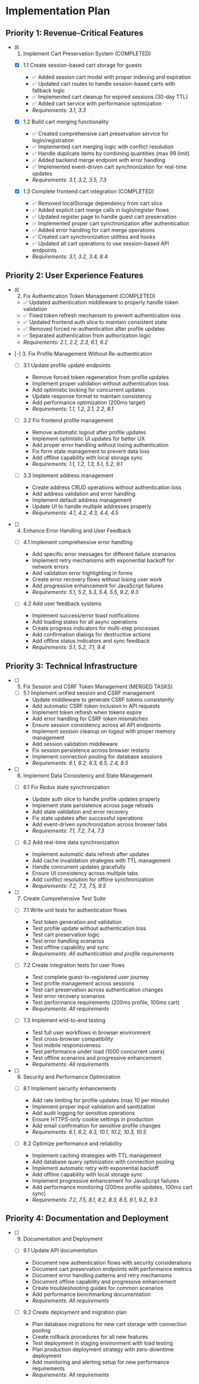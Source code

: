# Implementation Plan

## Priority 1: Revenue-Critical Features

- [x] 1. Implement Cart Preservation System (COMPLETED)

  - [x] 1.1 Create session-based cart storage for guests

    - ✅ Added session cart model with proper indexing and expiration
    - ✅ Updated cart routes to handle session-based carts with fallback logic
    - ✅ Implemented cart cleanup for expired sessions (30-day TTL)
    - ✅ Added cart service with performance optimization
    - _Requirements: 3.1, 3.3_

  - [x] 1.2 Build cart merging functionality

    - ✅ Created comprehensive cart preservation service for login/registration
    - ✅ Implemented cart merging logic with conflict resolution
    - ✅ Handle duplicate items by combining quantities (max 99 limit)
    - ✅ Added backend merge endpoint with error handling
    - ✅ Implemented event-driven cart synchronization for real-time updates
    - _Requirements: 3.1, 3.2, 3.5, 7.3_

  - [x] 1.3 Complete frontend cart integration (COMPLETED)
    - ✅ Removed localStorage dependency from cart slice
    - ✅ Added explicit cart merge calls in login/register flows
    - ✅ Updated register page to handle guest cart preservation
    - ✅ Implemented proper cart synchronization after authentication
    - ✅ Added error handling for cart merge operations
    - ✅ Created cart synchronization utilities and hooks
    - ✅ Updated all cart operations to use session-based API endpoints
    - _Requirements: 3.1, 3.2, 3.4, 8.4_

## Priority 2: User Experience Features

- [x] 2. Fix Authentication Token Management (COMPLETED)

  - ✅ Updated authentication middleware to properly handle token validation
  - ✅ Fixed token refresh mechanism to prevent authentication loss
  - ✅ Updated frontend auth slice to maintain consistent state
  - ✅ Removed forced re-authentication after profile updates
  - ✅ Separated authentication from authorization logic
  - _Requirements: 2.1, 2.2, 2.3, 6.1, 6.2_

- [-] 3. Fix Profile Management Without Re-authentication

  - [ ] 3.1 Update profile update endpoints

    - Remove forced token regeneration from profile updates
    - Implement proper validation without authentication loss
    - Add optimistic locking for concurrent updates
    - Update response format to maintain consistency
    - Add performance optimization (200ms target)
    - _Requirements: 1.1, 1.2, 2.1, 2.2, 8.1_

  - [ ] 3.2 Fix frontend profile management

    - Remove automatic logout after profile updates
    - Implement optimistic UI updates for better UX
    - Add proper error handling without losing authentication
    - Fix form state management to prevent data loss
    - Add offline capability with local storage sync
    - _Requirements: 1.1, 1.2, 1.3, 5.1, 5.2, 9.1_

  - [ ] 3.3 Implement address management
    - Create address CRUD operations without authentication loss
    - Add address validation and error handling
    - Implement default address management
    - Update UI to handle multiple addresses properly
    - _Requirements: 4.1, 4.2, 4.3, 4.4, 4.5_

- [ ] 4. Enhance Error Handling and User Feedback

  - [ ] 4.1 Implement comprehensive error handling

    - Add specific error messages for different failure scenarios
    - Implement retry mechanisms with exponential backoff for network errors
    - Add validation error highlighting in forms
    - Create error recovery flows without losing user work
    - Add progressive enhancement for JavaScript failures
    - _Requirements: 5.1, 5.2, 5.3, 5.4, 5.5, 9.2, 9.3_

  - [ ] 4.2 Add user feedback systems
    - Implement success/error toast notifications
    - Add loading states for all async operations
    - Create progress indicators for multi-step processes
    - Add confirmation dialogs for destructive actions
    - Add offline status indicators and sync feedback
    - _Requirements: 5.1, 5.2, 7.1, 9.4_

## Priority 3: Technical Infrastructure

- [ ] 5. Fix Session and CSRF Token Management (MERGED TASKS)

  - [ ] 5.1 Implement unified session and CSRF management
    - Update middleware to generate CSRF tokens consistently
    - Add automatic CSRF token inclusion in API requests
    - Implement token refresh when tokens expire
    - Add error handling for CSRF token mismatches
    - Ensure session consistency across all API endpoints
    - Implement session cleanup on logout with proper memory management
    - Add session validation middleware
    - Fix session persistence across browser restarts
    - Implement connection pooling for database sessions
    - _Requirements: 6.1, 6.2, 6.3, 6.5, 2.4, 8.5_

- [ ] 6. Implement Data Consistency and State Management

  - [ ] 6.1 Fix Redux state synchronization

    - Update auth slice to handle profile updates properly
    - Implement state persistence across page reloads
    - Add state validation and error recovery
    - Fix state updates after successful operations
    - Add event-driven synchronization across browser tabs
    - _Requirements: 7.1, 7.2, 7.4, 7.3_

  - [ ] 6.2 Add real-time data synchronization
    - Implement automatic data refresh after updates
    - Add cache invalidation strategies with TTL management
    - Handle concurrent updates gracefully
    - Ensure UI consistency across multiple tabs
    - Add conflict resolution for offline synchronization
    - _Requirements: 7.2, 7.3, 7.5, 9.5_

- [ ] 7. Create Comprehensive Test Suite

  - [ ] 7.1 Write unit tests for authentication flows

    - Test token generation and validation
    - Test profile update without authentication loss
    - Test cart preservation logic
    - Test error handling scenarios
    - Test offline capability and sync
    - _Requirements: All authentication and profile requirements_

  - [ ] 7.2 Create integration tests for user flows

    - Test complete guest-to-registered user journey
    - Test profile management across sessions
    - Test cart preservation across authentication changes
    - Test error recovery scenarios
    - Test performance requirements (200ms profile, 100ms cart)
    - _Requirements: All requirements_

  - [ ] 7.3 Implement end-to-end testing
    - Test full user workflows in browser environment
    - Test cross-browser compatibility
    - Test mobile responsiveness
    - Test performance under load (1000 concurrent users)
    - Test offline scenarios and progressive enhancement
    - _Requirements: All requirements_

- [ ] 8. Security and Performance Optimization

  - [ ] 8.1 Implement security enhancements

    - Add rate limiting for profile updates (max 10 per minute)
    - Implement proper input validation and sanitization
    - Add audit logging for sensitive operations
    - Ensure HTTPS-only cookie settings in production
    - Add email confirmation for sensitive profile changes
    - _Requirements: 6.1, 6.2, 6.3, 10.1, 10.2, 10.3, 10.5_

  - [ ] 8.2 Optimize performance and reliability
    - Implement caching strategies with TTL management
    - Add database query optimization with connection pooling
    - Implement automatic retry with exponential backoff
    - Add offline capability with local storage sync
    - Implement progressive enhancement for JavaScript failures
    - Add performance monitoring (200ms profile updates, 100ms cart sync)
    - _Requirements: 7.2, 7.5, 8.1, 8.2, 8.3, 8.5, 9.1, 9.2, 9.3_

## Priority 4: Documentation and Deployment

- [ ] 9. Documentation and Deployment

  - [ ] 9.1 Update API documentation

    - Document new authentication flows with security considerations
    - Document cart preservation endpoints with performance metrics
    - Document error handling patterns and retry mechanisms
    - Document offline capability and progressive enhancement
    - Create troubleshooting guides for common scenarios
    - Add performance benchmarking documentation
    - _Requirements: All requirements_

  - [ ] 9.2 Create deployment and migration plan
    - Plan database migrations for new cart storage with connection pooling
    - Create rollback procedures for all new features
    - Test deployment in staging environment with load testing
    - Plan production deployment strategy with zero-downtime deployment
    - Add monitoring and alerting setup for new performance requirements
    - _Requirements: All requirements_
